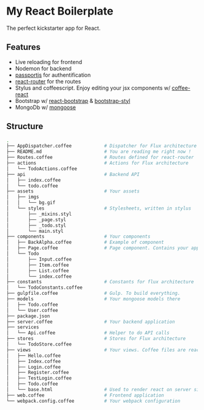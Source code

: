 My React Boilerplate
====================

The perfect kickstarter app for React.

Features
--------

- Live reloading for frontend
- Nodemon for backend
- [passportjs](http://passportjs.org/) for authentification
- [react-router](https://github.com/rackt/react-router) for the routes
- Stylus and coffeescript. Enjoy editing your jsx components w/ [coffee-react](https://github.com/jsdf/coffee-react)
- Bootstrap w/ [react-bootstrap](http://react-bootstrap.github.io/) & [bootstrap-styl](https://github.com/maxmx/bootstrap-stylus)
- MongoDb w/ [mongoose](http://mongoosejs.com/)

Structure
---------

~~~bash
.
├── AppDispatcher.coffee            # Dispatcher for Flux architecture
├── README.md                       # You are reading me right now !
├── Routes.coffee                   # Routes defined for react-router
├── actions                         # Actions for Flux architecture
│   └── TodoActions.coffee
├── api                             # Backend API
│   ├── index.coffee
│   └── todo.coffee
├── assets                          # Your assets
│   ├── imgs
│   │   └── bg.gif
│   └── styles                      # Stylesheets, written in stylus
│       ├── _mixins.styl
│       ├── _page.styl
│       ├── _todo.styl
│       └── main.styl
├── components                      # Your components
│   ├── BackAlpha.coffee            # Example of component
│   ├── Page.coffee                 # Page component. Contains your app.
│   └── Todo
│       ├── Input.coffee
│       ├── Item.coffee
│       ├── List.coffee
│       └── index.coffee
├── constants                       # Constants for flux architecture
│   └── TodoConstants.coffee
├── gulpfile.coffee                 # Gulp. To build everything.
├── models                          # Your mongoose models there
│   ├── Todo.coffee
│   └── User.coffee
├── package.json
├── server.coffee                   # Your backend application
├── services
│   └── Api.coffee                  # Helper to do API calls
├── stores                          # Stores for Flux architecture
│   └── TodoStore.coffee
├── views                           # Your views. Coffee files are react view.
│   ├── Hello.coffee
│   ├── Index.coffee
│   ├── Login.coffee
│   ├── Register.coffee
│   ├── TestLogin.coffee
│   ├── Todo.coffee
│   └── base.html                   # Used to render react on server side.
├── web.coffee                      # Frontend application
└── webpack.config.coffee           # Your webpack configuration
~~~
